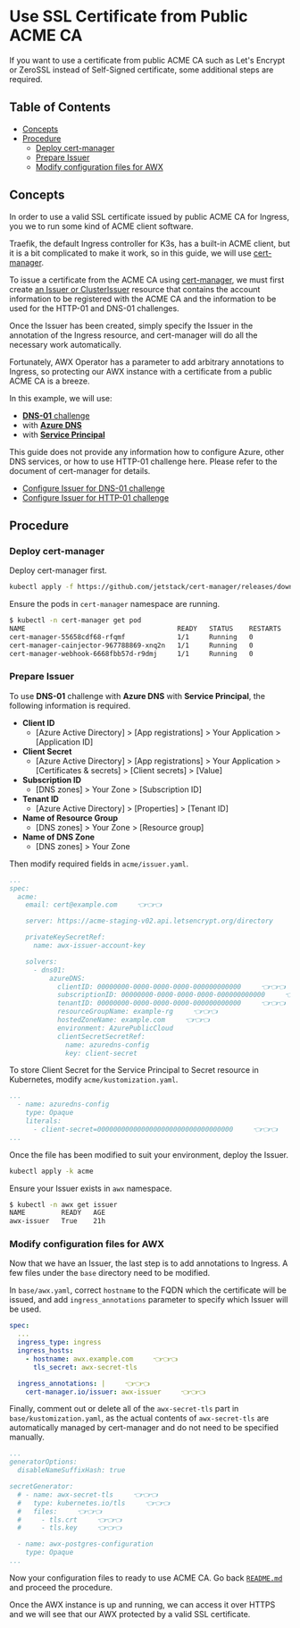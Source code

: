 <!-- omit in toc -->
# Use SSL Certificate from Public ACME CA

If you want to use a certificate from public ACME CA such as Let's Encrypt or ZeroSSL instead of Self-Signed certificate, some additional steps are required.

<!-- omit in toc -->
## Table of Contents

- [Concepts](#concepts)
- [Procedure](#procedure)
  - [Deploy cert-manager](#deploy-cert-manager)
  - [Prepare Issuer](#prepare-issuer)
  - [Modify configuration files for AWX](#modify-configuration-files-for-awx)

## Concepts

In order to use a valid SSL certificate issued by public ACME CA for Ingress, you we to run some kind of ACME client software.

Traefik, the default Ingress controller for K3s, has a built-in ACME client, but it is a bit complicated to make it work, so in this guide, we will use [cert-manager](https://cert-manager.io/).

To issue a certificate from the ACME CA using [cert-manager](https://cert-manager.io/), we must first create [an Issuer or ClusterIssuer](https://cert-manager.io/docs/concepts/issuer/) resource that contains the account information to be registered with the ACME CA and the information to be used for the HTTP-01 and DNS-01 challenges.

Once the Issuer has been created, simply specify the Issuer in the annotation of the Ingress resource, and cert-manager will do all the necessary work automatically.

Fortunately, AWX Operator has a parameter to add arbitrary annotations to Ingress, so protecting our AWX instance with a certificate from a public ACME CA is a breeze.

In this example, we will use:

- [**DNS-01** challenge](https://cert-manager.io/docs/configuration/acme/dns01/)
- with [**Azure DNS**](https://cert-manager.io/docs/configuration/acme/dns01/azuredns/)
- with [**Service Principal**](https://cert-manager.io/docs/configuration/acme/dns01/azuredns/#service-principal)

This guide does not provide any information how to configure Azure, other DNS services, or how to use HTTP-01 challenge here. Please refer to the document of cert-manager for details.

- [Configure Issuer for DNS-01 challenge](https://cert-manager.io/docs/configuration/acme/dns01/)
- [Configure Issuer for HTTP-01 challenge](https://cert-manager.io/docs/configuration/acme/http01/)

## Procedure

### Deploy cert-manager

Deploy cert-manager first.

```bash
kubectl apply -f https://github.com/jetstack/cert-manager/releases/download/v1.14.2/cert-manager.yaml
```

Ensure the pods in `cert-manager` namespace are running.

```bash
$ kubectl -n cert-manager get pod
NAME                                      READY   STATUS    RESTARTS   AGE
cert-manager-55658cdf68-rfqmf             1/1     Running   0          21h
cert-manager-cainjector-967788869-xnq2n   1/1     Running   0          21h
cert-manager-webhook-6668fbb57d-r9dmj     1/1     Running   0          21h
```

### Prepare Issuer

To use **DNS-01** challenge with **Azure DNS** with **Service Principal**, the following information is required.

- **Client ID**
  - [Azure Active Directory] > [App registrations] > Your Application > [Application ID]
- **Client Secret**
  - [Azure Active Directory] > [App registrations] > Your Application > [Certificates & secrets] > [Client secrets] > [Value]
- **Subscription ID**
  - [DNS zones] > Your Zone > [Subscription ID]
- **Tenant ID**
  - [Azure Active Directory] > [Properties] > [Tenant ID]
- **Name of Resource Group**
  - [DNS zones] > Your Zone > [Resource group]
- **Name of DNS Zone**
  - [DNS zones] > Your Zone

Then modify required fields in `acme/issuer.yaml`.

```yaml
...
spec:
  acme:
    email: cert@example.com     👈👈👈

    server: https://acme-staging-v02.api.letsencrypt.org/directory     👈👈👈

    privateKeySecretRef:
      name: awx-issuer-account-key

    solvers:
      - dns01:
          azureDNS:
            clientID: 00000000-0000-0000-0000-000000000000     👈👈👈
            subscriptionID: 00000000-0000-0000-0000-000000000000     👈👈👈
            tenantID: 00000000-0000-0000-0000-000000000000     👈👈👈
            resourceGroupName: example-rg     👈👈👈
            hostedZoneName: example.com     👈👈👈
            environment: AzurePublicCloud
            clientSecretSecretRef:
              name: azuredns-config
              key: client-secret
```

To store Client Secret for the Service Principal to Secret resource in Kubernetes, modify `acme/kustomization.yaml`.

```yaml
...
  - name: azuredns-config
    type: Opaque
    literals:
      - client-secret=0000000000000000000000000000000000     👈👈👈
...
```

Once the file has been modified to suit your environment, deploy the Issuer.

```bash
kubectl apply -k acme
```

Ensure your Issuer exists in `awx` namespace.

```bash
$ kubectl -n awx get issuer
NAME         READY   AGE
awx-issuer   True    21h
```

### Modify configuration files for AWX

Now that we have an Issuer, the last step is to add annotations to Ingress. A few files under the `base` directory need to be modified.

In `base/awx.yaml`, correct `hostname` to the FQDN which the certificate will be issued, and add `ingress_annotations` parameter to specify which Issuer will be used.

```yaml
spec:
  ...
  ingress_type: ingress
  ingress_hosts:
    - hostname: awx.example.com     👈👈👈
      tls_secret: awx-secret-tls

  ingress_annotations: |     👈👈👈
    cert-manager.io/issuer: awx-issuer     👈👈👈
```

Finally, comment out or delete all of the `awx-secret-tls` part in `base/kustomization.yaml`, as the actual contents of `awx-secret-tls` are automatically managed by cert-manager and do not need to be specified manually.

```yaml
...
generatorOptions:
  disableNameSuffixHash: true

secretGenerator:
  # - name: awx-secret-tls     👈👈👈
  #   type: kubernetes.io/tls     👈👈👈
  #   files:     👈👈👈
  #     - tls.crt     👈👈👈
  #     - tls.key     👈👈👈

  - name: awx-postgres-configuration
    type: Opaque
...
```

Now your configuration files to ready to use ACME CA. Go back [`README.md`](https://github.com/kurokobo/awx-on-k3s#prepare-required-files) and proceed the procedure.

Once the AWX instance is up and running, we can access it over HTTPS and we will see that our AWX protected by a valid SSL certificate.
